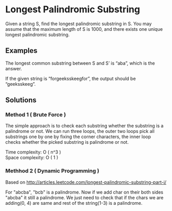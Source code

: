 # Longest Palindromic Substring
Given a string S, find the longest palindromic substring in S. You may assume that the maximum length of S is 1000, and there exists one unique longest palindromic substring.


## Examples
The longest common substring between S and S’ is “aba”, which is the answer.

If the given string is “forgeeksskeegfor”, the output should be “geeksskeeg”.

## Solutions
### Method 1 ( Brute Force ) 
The simple approach is to check each substring whether the substring is a palindrome or not. We can run three loops, the outer two loops pick all substrings one by one by fixing the corner characters, the inner loop checks whether the picked substring is palindrome or not.

Time complexity: O ( n^3 ) <br />
Space complexity: O ( 1 )

### Methhod 2 ( Dynamic Programming )
Based on http://articles.leetcode.com/longest-palindromic-substring-part-i/

For "abcba", "bcb" is a palindrome. Now if we add char on their both sides "abcba" it still a palindrome. We just need to check that if the chars we are adding(0, 4) are same and rest of the string(1-3) is a palindrome. 

